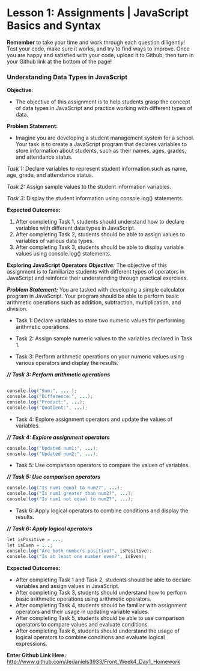 # Lesson 1: Assignments | JavaScript Basics and Syntax

**Remember** to take your time and work through each question diligently! Test your code, make sure it works, and try to find ways to improve. Once you are happy and satisfied with your code, upload it to Github, then turn in your Github link at the bottom of the page!

### Understanding Data Types in JavaScript

**Objective**: 
- The objective of this assignment is to help students grasp the concept of data types in JavaScript and practice working with different types of data.

**Problem Statement:** 
- Imagine you are developing a student management system for a school. Your task is to create a JavaScript program that declares variables to store information about students, such as their names, ages, grades, and attendance status.

*Task 1:* Declare variables to represent student information such as name, age, grade, and attendance status.

*Task 2:* Assign sample values to the student information variables.



*Task 3:* Display the student information using console.log() statements.

**Expected Outcomes:**

1. After completing Task 1, students should understand how to declare variables with different data types in JavaScript.
2. After completing Task 2, students should be able to assign values to variables of various data types.
3. After completing Task 3, students should be able to display variable values using console.log() statements.

**Exploring JavaScript Operators**
***Objective:*** The objective of this assignment is to familiarize students with different types of operators in JavaScript and reinforce their understanding through practical exercises.

***Problem Statement:*** You are tasked with developing a simple calculator program in JavaScript. Your program should be able to perform basic arithmetic operations such as addition, subtraction, multiplication, and division.

- Task 1: Declare variables to store two numeric values for performing arithmetic operations.

- Task 2: Assign sample numeric values to the variables declared in Task 1.

- Task 3: Perform arithmetic operations on your numeric values using various operators and display the results.

***// Task 3: Perform arithmetic operations***

```java

console.log("Sum:", ....);
console.log("Difference:", ...);
console.log("Product:", ...);
console.log("Quotient:", ...);

```
- Task 4: Explore assignment operators and update the values of variables.

***// Task 4: Explore assignment operators***
```java
console.log("Updated num1:", ...);
console.log("Updated num2:", ...);
```
- Task 5: Use comparison operators to compare the values of variables.

***// Task 5: Use comparison operators***
```java
console.log("Is num1 equal to num2?", ...);
console.log("Is num1 greater than num2?", ...);
console.log("Is num1 not equal to num2?", ...);
```
- Task 6: Apply logical operators to combine conditions and display the results.

***// Task 6: Apply logical operators***
```java
let isPositive = ...;
let isEven = ...;
console.log("Are both numbers positive?", isPositive);
console.log("Is at least one number even?", isEven);
```
**Expected Outcomes:**

- After completing Task 1 and Task 2, students should be able to declare variables and assign values in JavaScript.
- After completing Task 3, students should understand how to perform basic arithmetic operations using arithmetic operators.
- After completing Task 4, students should be familiar with assignment operators and their usage in updating variable values.
- After completing Task 5, students should be able to use comparison operators to compare values and evaluate conditions.
- After completing Task 6, students should understand the usage of logical operators to combine conditions and evaluate logical expressions.

**Enter Github Link Here:**
http://www.github.com/Jedaniels3933/Front_Week4_Day1_Homework

